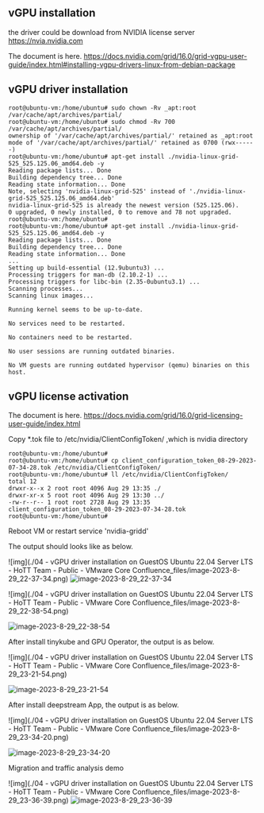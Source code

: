 ## vGPU installation

the driver could be download from NVIDIA license server https://nvia.nvidia.com

The document is here. https://docs.nvidia.com/grid/16.0/grid-vgpu-user-guide/index.html#installing-vgpu-drivers-linux-from-debian-package

## vGPU driver installation

```shell
root@ubuntu-vm:/home/ubuntu# sudo chown -Rv _apt:root /var/cache/apt/archives/partial/
root@ubuntu-vm:/home/ubuntu# sudo chmod -Rv 700 /var/cache/apt/archives/partial/
ownership of '/var/cache/apt/archives/partial/' retained as _apt:root
mode of '/var/cache/apt/archives/partial/' retained as 0700 (rwx------)
root@ubuntu-vm:/home/ubuntu# apt-get install ./nvidia-linux-grid-525_525.125.06_amd64.deb -y
Reading package lists... Done
Building dependency tree... Done
Reading state information... Done
Note, selecting 'nvidia-linux-grid-525' instead of './nvidia-linux-grid-525_525.125.06_amd64.deb'
nvidia-linux-grid-525 is already the newest version (525.125.06).
0 upgraded, 0 newly installed, 0 to remove and 78 not upgraded.
root@ubuntu-vm:/home/ubuntu#
root@ubuntu-vm:/home/ubuntu# apt-get install ./nvidia-linux-grid-525_525.125.06_amd64.deb -y
Reading package lists... Done
Building dependency tree... Done
Reading state information... Done
...
Setting up build-essential (12.9ubuntu3) ...
Processing triggers for man-db (2.10.2-1) ...
Processing triggers for libc-bin (2.35-0ubuntu3.1) ...
Scanning processes...
Scanning linux images...

Running kernel seems to be up-to-date.

No services need to be restarted.

No containers need to be restarted.

No user sessions are running outdated binaries.

No VM guests are running outdated hypervisor (qemu) binaries on this host.
```

## vGPU license activation

The document is here. https://docs.nvidia.com/grid/16.0/grid-licensing-user-guide/index.html

Copy *.tok file to /etc/nvidia/ClientConfigToken/ ,which is nvidia directory



```shell
root@ubuntu-vm:/home/ubuntu#
root@ubuntu-vm:/home/ubuntu# cp client_configuration_token_08-29-2023-07-34-28.tok /etc/nvidia/ClientConfigToken/
root@ubuntu-vm:/home/ubuntu# ll /etc/nvidia/ClientConfigToken/
total 12
drwxr-x--x 2 root root 4096 Aug 29 13:35 ./
drwxr-xr-x 5 root root 4096 Aug 29 13:30 ../
-rw-r--r-- 1 root root 2728 Aug 29 13:35 client_configuration_token_08-29-2023-07-34-28.tok
root@ubuntu-vm:/home/ubuntu#
```

Reboot VM or restart service 'nvidia-gridd'

The output should looks like as below.

![img](./04 - vGPU driver installation on GuestOS Ubuntu 22.04 Server LTS - HoTT Team - Public - VMware Core Confluence_files/image-2023-8-29_22-37-34.png) 
![image-2023-8-29_22-37-34](https://github.com/router-gao/ai-demos/assets/144886373/943fbabd-5842-4f5f-8187-35f7af248375)



![img](./04 - vGPU driver installation on GuestOS Ubuntu 22.04 Server LTS - HoTT Team - Public - VMware Core Confluence_files/image-2023-8-29_22-38-54.png)

![image-2023-8-29_22-38-54](https://github.com/router-gao/ai-demos/assets/144886373/8913b67c-792b-4ebe-b3c0-6e230a9d1e22)


After install tinykube and GPU Operator, the output is as below.

![img](./04 - vGPU driver installation on GuestOS Ubuntu 22.04 Server LTS - HoTT Team - Public - VMware Core Confluence_files/image-2023-8-29_23-21-54.png)

![image-2023-8-29_23-21-54](https://github.com/router-gao/ai-demos/assets/144886373/91e869bc-c949-4e37-aeab-2f6b21615d19)


After install deepstream App, the output is as below.

![img](./04 - vGPU driver installation on GuestOS Ubuntu 22.04 Server LTS - HoTT Team - Public - VMware Core Confluence_files/image-2023-8-29_23-34-20.png)

![image-2023-8-29_23-34-20](https://github.com/router-gao/ai-demos/assets/144886373/5e60f94c-1e75-4d87-aeea-b8d5b0e90f7c)


Migration and traffic analysis demo

![img](./04 - vGPU driver installation on GuestOS Ubuntu 22.04 Server LTS - HoTT Team - Public - VMware Core Confluence_files/image-2023-8-29_23-36-39.png)
![image-2023-8-29_23-36-39](https://github.com/router-gao/ai-demos/assets/144886373/a65fc669-59a5-4f4b-bd60-8d7a390abe76)

